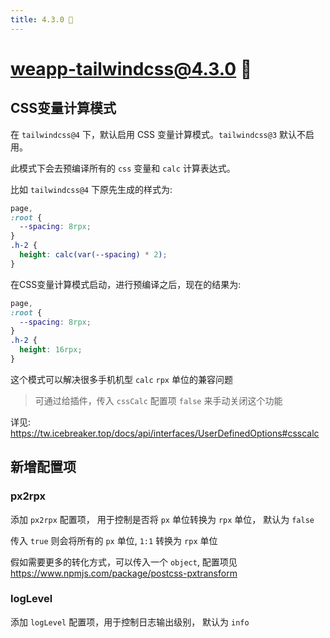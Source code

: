 ```yaml
---
title: 4.3.0 🚀
---
```


<!-- truncate -->

# weapp-tailwindcss@4.3.0 🚀

## CSS变量计算模式

在 `tailwindcss@4` 下，默认启用 CSS 变量计算模式。`tailwindcss@3` 默认不启用。

此模式下会去预编译所有的 `css` 变量和 `calc` 计算表达式。

比如 `tailwindcss@4` 下原先生成的样式为:

```css
page,
:root {
  --spacing: 8rpx;
}
.h-2 {
  height: calc(var(--spacing) * 2);
}
```

在CSS变量计算模式启动，进行预编译之后，现在的结果为:

```css
page,
:root {
  --spacing: 8rpx;
}
.h-2 {
  height: 16rpx;
}
```

这个模式可以解决很多手机机型 `calc` `rpx` 单位的兼容问题

> 可通过给插件，传入 `cssCalc` 配置项 `false` 来手动关闭这个功能

详见: https://tw.icebreaker.top/docs/api/interfaces/UserDefinedOptions#csscalc

## 新增配置项

### px2rpx

添加 `px2rpx` 配置项， 用于控制是否将 `px` 单位转换为 `rpx` 单位， 默认为 `false`

传入 `true` 则会将所有的 `px` 单位, `1:1` 转换为 `rpx` 单位

假如需要更多的转化方式，可以传入一个 `object`, 配置项见 https://www.npmjs.com/package/postcss-pxtransform

### logLevel

添加 `logLevel` 配置项，用于控制日志输出级别， 默认为 `info`
